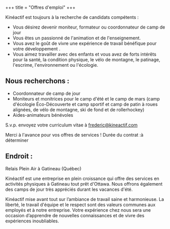 +++
title = "Offres d'emploi"
+++

Kinéactif  est toujours à la recherche de candidats compétents :

- Vous désirez devenir moniteur, formateur ou coordonnateur de camp de jour
- Vous êtes un passionné de l'animation et de l'enseignement.
- Vous avez le goût de vivre une expérience de travail bénéfique pour votre développement .
- Vous aimez travailler avec des enfants et vous avez de forts intérêts pour la santé, la condition physique, le vélo de montagne, le patinage, l'escrime, l'environnement ou l'écologie.

## Nous recherchons :

- Coordonnateur de camp de jour
- Moniteurs et monitrices pour le camp d'été et le camp de mars (camp d'écologie Éco-Découverte et camp sportif et camp de patin à roues alignées, de vélo de montagne, ski de fond et de rollerhockey)
- Aides-animateurs bénévoles

S.v.p. envoyez votre curriculum vitae à <frederic@kineactif.com>

Merci à l'avance pour vos offres de services !
Durée du contrat :à déterminer

## Endroit :

Relais Plein Air à Gatineau (Québec)

Kinéactif est une entreprise en plein croissance qui offre des services en activités physiques à Gatineau tout prêt d'Ottawa. Nous offrons également des camps de jour très appréciés durant les vacances d'été.

Kinéactif mise avant tout sur l’ambiance de travail saine et harmonieuse. La liberté, le travail d'équipe et le respect sont des valeurs communes aux employés et à notre entreprise. Votre expérience chez nous sera une occasion d’apprendre de nouvelles connaissances et de vivre des expériences inoubliables.
